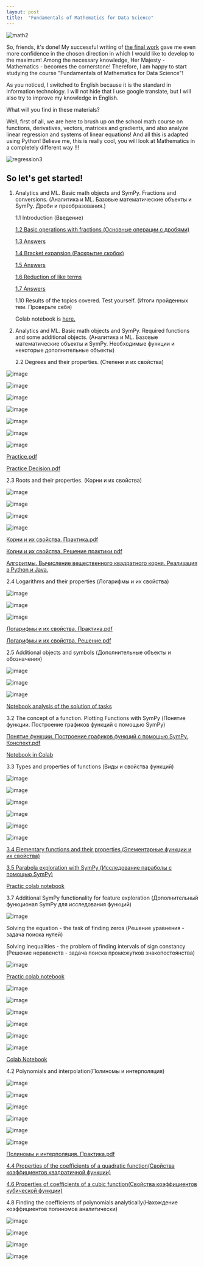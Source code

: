 ```yaml
---
layout: post
title:  "Fundamentals of Mathematics for Data Science"
---
```


![math2](https://user-images.githubusercontent.com/94790150/232402276-8379cbf5-c6f1-4279-82b5-6e5d22ca67a6.gif)

So, friends, it's done! My successful writing of [the final work](https://uzundemir.github.io//fihal-project) gave me even more confidence in the chosen direction in which I would like to develop to the maximum! Among the necessary knowledge, Her Majesty - Mathematics - becomes the cornerstone! Therefore, I am happy to start studying the course "Fundamentals of Mathematics for Data Science"! 

As you noticed, I switched to English because it is the standard in information technology. I will not hide that I use google translate, but I will also try to improve my knowledge in English.

What will you find in these materials?

Well, first of all, we are here to brush up on the school math course on functions, derivatives, vectors, matrices and gradients, and also analyze linear regression and systems of linear equations! And all this is adapted using Python! Believe me, this is really cool, you will look at Mathematics in a completely different way !!!

![regression3](https://user-images.githubusercontent.com/94790150/235981357-2a3534b3-bc66-482b-8cf6-1b06eb364993.gif)

## So let's get started!

1. Analytics and ML. Basic math objects and SymPy. Fractions and conversions. (Аналитика и ML. Базовые математические объекты и SymPy. Дроби и преобразования.)

    1.1 Introduction (Введение)
    
    [1.2 Basic operations with fractions (Основные операции с дробями)](https://github.com/UzunDemir/uzundemir.github.io/files/11247139/Math.practice.fractions-1.pdf) 
    
    [1.3 Answers](https://github.com/UzunDemir/uzundemir.github.io/files/11247201/Math.practice.fractions.answers-1.pdf)
    
    [1.4 Bracket expansion (Раскрытие скобок)](https://github.com/UzunDemir/uzundemir.github.io/files/11247243/Math.practice.fractions-2.pdf)
    
    [1.5 Answers](https://github.com/UzunDemir/uzundemir.github.io/files/11247293/Math.practice.fractions.answers-2.pdf)
    
    [1.6 Reduction of like terms](https://github.com/UzunDemir/uzundemir.github.io/files/11247331/Math.practice.fractions-3.pdf)
    
    [1.7 Answers](https://github.com/UzunDemir/uzundemir.github.io/files/11247343/Math.practice.fractions.answers-3.pdf)
    
    1.10 Results of the topics covered. Test yourself. (Итоги пройденных тем. Проверьте себя) 
    
    Colab notebook is [here.](https://colab.research.google.com/drive/10CJmRcURQr26dyzTJkCuf7WicKO0TGFk#scrollTo=K3CLWvfIKKlZ)
 
 2. Analytics and ML. Basic math objects and SymPy. Required functions and some additional objects. (Аналитика и ML. Базовые математические объекты и SymPy. Необходимые функции и некоторые дополнительные объекты)

    2.2 Degrees and their properties. (Степени и их свойства) 


![image](https://user-images.githubusercontent.com/94790150/232487846-211b3b8b-4501-4b2b-b1d7-ca227cad97d1.png)

![image](https://user-images.githubusercontent.com/94790150/232488780-91a4d650-e4c2-4ef5-afe9-d3ed8adb4c6e.png)

![image](https://user-images.githubusercontent.com/94790150/232489815-16102004-ef97-4db9-a4a5-fc7979211b63.png)

![image](https://user-images.githubusercontent.com/94790150/232490496-08f2b775-31d2-4053-b79e-34f44dbf18a2.png)

![image](https://user-images.githubusercontent.com/94790150/232491721-6fa19096-4895-4394-bcd5-ec39a0c3b3a8.png)

![image](https://user-images.githubusercontent.com/94790150/232524866-10feb64e-a15c-4d76-a680-eb7cac4c0ee5.png)

![image](https://user-images.githubusercontent.com/94790150/232525073-a0fa34b6-ac1f-45bb-964a-59f70dd5abd8.png)

   [Practice.pdf](https://github.com/UzunDemir/uzundemir.github.io/files/11250182/default.pdf)
    
   [Practice Decision.pdf](https://github.com/UzunDemir/uzundemir.github.io/files/11250186/default.pdf)
   
   2.3 Roots and their properties. (Корни и их свойства)
   
 ![image](https://user-images.githubusercontent.com/94790150/232536132-7a0d1013-6201-4971-9968-3e5442373fd1.png)
 
 ![image](https://user-images.githubusercontent.com/94790150/232537833-0807f020-a1c6-4285-bea0-5f5d43e4840f.png)
 
 ![image](https://user-images.githubusercontent.com/94790150/232538424-bcab05e1-7a3c-4f6d-849f-b50e852b2d02.png)

 ![image](https://user-images.githubusercontent.com/94790150/232538983-742e934d-a131-4089-affb-8954c9aabd48.png)

 
 
[Корни и их свойства. Практика.pdf](https://github.com/UzunDemir/uzundemir.github.io/files/11252612/default.pdf)

[Корни и их свойства. Решение практики.pdf](https://github.com/UzunDemir/uzundemir.github.io/files/11252615/default.pdf)

[Алгоритмы. Вычисление вещественного квадратного корня. Реализация в Python и Java.](https://www.youtube.com/watch?v=e5PCjvcqvPs)

   2.4 Logarithms and their properties (Логарифмы и их свойства)
   
   ![image](https://user-images.githubusercontent.com/94790150/235455146-e9e5165c-544f-470f-8798-ce45505bd520.png)

   
   ![image](https://user-images.githubusercontent.com/94790150/235454960-535fdc1f-d87d-4599-b6cc-1eafd086ab2b.png)
   
   ![image](https://user-images.githubusercontent.com/94790150/235455667-1eeee7c7-6605-4340-9b3b-94f4e212af61.png)



[Логарифмы и их свойства. Практика.pdf](https://github.com/UzunDemir/uzundemir.github.io/files/11365393/default.pdf)

[Логарифмы и их свойства. Решение.pdf](https://github.com/UzunDemir/uzundemir.github.io/files/11365395/default.pdf)

   2.5 Additional objects and symbols (Дополнительные объекты и обозначения)

![image](https://user-images.githubusercontent.com/94790150/235458672-01298dd0-1a4a-4935-acf9-c1d1460707c8.png)

![image](https://user-images.githubusercontent.com/94790150/235458867-a86cef83-2a3e-4e0c-a783-4e710da2173e.png)

![image](https://user-images.githubusercontent.com/94790150/235460176-f66a5971-8bc1-4b3a-aa8a-6002d32a5f21.png)

[Notebook analysis of the solution of tasks](https://github.com/UzunDemir/uzundemir.github.io/blob/master/other_files/%D0%A0%D0%B0%D0%B7%D0%B1%D0%BE%D1%80_%D0%B4%D0%BE%D0%BC%D0%B0%D1%88%D0%BD%D0%B5%D0%B3%D0%BE_%D0%B7%D0%B0%D0%B4%D0%B0%D0%BD%D0%B8%D1%8F_%D0%BA_%D0%BC%D0%BE%D0%B4%D1%83%D0%BB%D1%8E_2.ipynb)


3.2 The concept of a function. Plotting Functions with SymPy (Понятие функции. Построение графиков функций с помощью SymPy)

[Понятие функции. Построение графиков функций с помощью SymPy. Конспект.pdf](https://github.com/UzunDemir/uzundemir.github.io/files/11366655/SymPy.pdf)

[Notebook in Colab](https://colab.research.google.com/drive/15rqKziyYZRXqtIRUbVy_CM5OkAJR_Y_5)

3.3 Types and properties of functions (Виды и свойства функций)    

![image](https://user-images.githubusercontent.com/94790150/235495505-613b1d67-aaa0-463a-b28c-22025ce8ca3f.png)

![image](https://user-images.githubusercontent.com/94790150/235495812-6d71cdd5-aad7-4dce-acfe-41bb5a163693.png)

![image](https://user-images.githubusercontent.com/94790150/235496183-d81e7b73-f2b9-4ea2-8414-fbaff51d94db.png)

![image](https://user-images.githubusercontent.com/94790150/235496408-735a0529-cca4-4f80-9c4f-56c71d63d2c3.png)

![image](https://user-images.githubusercontent.com/94790150/235496547-8c547dac-b6ef-49af-83ed-a3e2c330ff80.png)

![image](https://user-images.githubusercontent.com/94790150/235496704-ffd65847-0d16-46b8-9b08-1f56d530cffd.png)

[3.4 Elementary functions and their properties (Элементарные функции и их свойства)](https://github.com/UzunDemir/uzundemir.github.io/files/11373177/default.pdf)

[3.5 Parabola exploration with SymPy (Исследование параболы с помощью SymPy)](https://github.com/UzunDemir/uzundemir.github.io/files/11375444/SymPy.pdf)

[Practic colab notebook](https://colab.research.google.com/drive/1_trXi4dj4OHv8BZ3IBylCO-g7ezkK59v)

3.7 Additional SymPy functionality for feature exploration (Дополнительный функционал SymPy для исследования функций)

![image](https://user-images.githubusercontent.com/94790150/235736139-252d3d55-1e9e-4a36-b686-e76b4a646e3c.png)

Solving the equation - the task of finding zeros (Решение уравнения - задача поиска нулей)

Solving inequalities - the problem of finding intervals of sign constancy (Решение неравенств - задача поиска промежутков знакопостоянства)

![image](https://user-images.githubusercontent.com/94790150/235736734-67e48c75-0a8d-498e-acd0-d074c1c91386.png)

[Practic colab notebook](https://colab.research.google.com/drive/1m94ae9XekShVw_XEyIc0IZzw2Ca4y93N#scrollTo=BCxvlxdsjDuB)

![image](https://user-images.githubusercontent.com/94790150/235910745-64deb4e4-213c-4fd5-a030-e78ef5f6ff1a.png)

![image](https://user-images.githubusercontent.com/94790150/235910979-48514b0e-99fc-4408-b5b5-d1f2da161e7a.png)

![image](https://user-images.githubusercontent.com/94790150/235911043-0bffa84b-7d35-412d-9f8b-bbf2c54c772d.png)

![image](https://user-images.githubusercontent.com/94790150/235911142-e0a4cf31-71c2-4ffc-ae88-29f4e679d86d.png)

![image](https://user-images.githubusercontent.com/94790150/235911227-a60281a3-7806-4d77-ba8e-890128fed347.png)

![image](https://user-images.githubusercontent.com/94790150/235911319-5bdba9dc-7dbc-4132-9386-47709490151e.png)

[Colab Notebook](https://colab.research.google.com/drive/12H2gk1cBE3zdTyfJM6SlOfRSL0jliTzJ#scrollTo=6wI8nXQa1p-2)

4.2 Polynomials and interpolation(Полиномы и интерполяция)

![image](https://user-images.githubusercontent.com/94790150/235948949-4dbe5435-fd5e-45da-b8a2-b507e2b857f4.png)

![image](https://user-images.githubusercontent.com/94790150/235952663-faca28fe-dc0d-4444-862b-22870330ebfa.png)

![image](https://user-images.githubusercontent.com/94790150/235953886-a285c189-a0f1-4e73-964e-0f5aadd86393.png)

![image](https://user-images.githubusercontent.com/94790150/235955213-dab5b803-356b-4944-8d04-484bb1e46cb0.png)

![image](https://user-images.githubusercontent.com/94790150/235955692-7fe511b6-cc8f-4702-951d-8ff0d48ff76d.png)

![image](https://user-images.githubusercontent.com/94790150/235957399-e2cb7076-1dc5-4c93-b88c-7676e6915514.png)


[Полиномы и интерполяция. Практика.pdf](https://github.com/UzunDemir/uzundemir.github.io/files/11383615/default.pdf)

[4.4 Properties of the coefficients of a quadratic function(Свойства коэффициентов квадратичной функции)](https://colab.research.google.com/drive/1KIyT_ePuduyoiTUJ_fwdpuaqN0apFhFD#scrollTo=O1npt0om8EJg)

[4.6 Properties of coefficients of a cubic function(Свойства коэффициентов кубической функции)](https://colab.research.google.com/drive/1-y5JMotY3uCai6GEOvaUGJlheCs0_isy#scrollTo=dA2JdL3bACdx)

4.8 Finding the coefficients of polynomials analytically(Нахождение коэффициентов полиномов аналитически)

![image](https://user-images.githubusercontent.com/94790150/236242932-2d5136e8-7560-4289-b165-4a9f2fd30698.png)

![image](https://user-images.githubusercontent.com/94790150/236243234-54bb43c0-8650-4e12-b59a-2041231aee71.png)

![image](https://user-images.githubusercontent.com/94790150/236244186-91b1f2db-a4d7-4fe7-80d1-d255fb7a64fc.png)

![image](https://user-images.githubusercontent.com/94790150/236251243-89088207-17eb-4d14-a7e3-b1a9e5f551bc.png)









